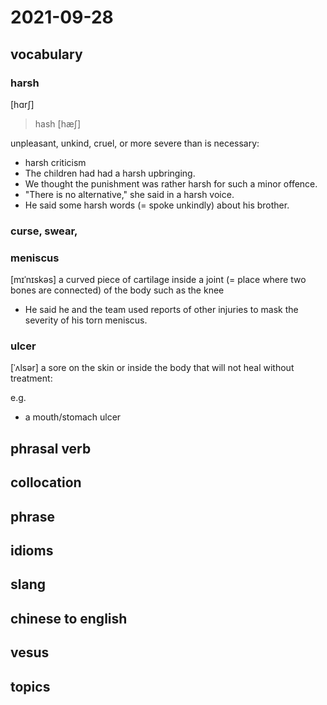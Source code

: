 # 2021-09-28
## vocabulary
### harsh
[hɑrʃ]
> hash [hæʃ]

unpleasant, unkind, cruel, or more severe than is necessary:

- harsh criticism
- The children had had a harsh upbringing.
- We thought the punishment was rather harsh for such a minor offence.
- "There is no alternative," she said in a harsh voice.
- He said some harsh words (= spoke unkindly) about his brother.

### curse, swear, 

### meniscus
[mɪˈnɪskəs]
a curved piece of cartilage inside a joint (= place where two bones are connected) of the body such as the knee

- He said he and the team used reports of other injuries to mask the severity of his torn meniscus.

### ulcer
[ˈʌlsər]
a sore on the skin or inside the body that will not heal without treatment:

e.g.
- a mouth/stomach ulcer

## phrasal verb

## collocation

## phrase

## idioms

## slang

## chinese to english

## vesus

## topics
